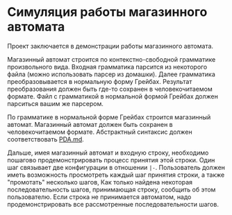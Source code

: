 # Симуляция работы магазинного автомата

Проект заключается в демонстрации работы магазинного автомата.

Магазинный автомат строится по контекстно-свободной грамматике произвольного вида.
Входная грамматика парсится из некоторого файла (можно использовать парсер из домашки).
Далее грамматика преобразовывается в нормальную форму Грейбах.
Результат преобразования должен быть где-то сохранен в человекочитаемом формате.
Файл с грамматикой в нормальной формой Грейбах должен парситься вашим же парсером.

По грамматике в нормальной форме Грейбах строится магазинный автомат.
Магазинный автомат должен быть сохранен в человекочитаемом формате.
Абстрактный синтаксис должен соответствовать [PDA.md](../lang/PDA.md).

Дальше, имея магазинный автомат и входную строку, необходимо пошагово продемонстрировать процесс принятия этой строки.
Один шаг связывает две конфигурации в отношении `|-`.
Пользователь должен иметь возможность просмотреть каждый шаг принятия строки, а также "промотать" несколько шагов,
Как только найдена некоторая последовательность шагов, принимающая строку, сообщить об этом пользователю.
Если строка не принимается автоматом, надо продемонстрировать все рассмотренные последовательности шагов.
